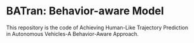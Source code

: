 # BATran: Behavior-aware Model
This repository is the code of Achieving Human-Like Trajectory Prediction in Autonomous Vehicles-A Behavior-Aware Approach.


